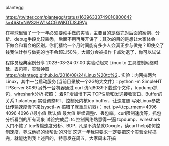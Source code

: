 plantegg

https://twitter.com/plantegg/status/1639633374901080064?s=46&t=NWSzHW1s4CGWjKDTJSJ9Vg

在星球里留了一个一年必须要动手做的实验，主要目的是做完对后面的案例、分析、debug手段比较熟悉，后面不用再展开讲了；其次的目的是想让大家体会一下做会和看会的区别。你们猜给一个月时间能有多少人会真正参与做完？即使交了钱我估计参与做完的也不会超过50%，大部分会被操作卡点劝退了，你可以试试


程序员经典案例分享
2023-03-24 07:00
实验动起来
Linux to 工具控制网络时延、丟包率，实验神器
https://plantegg.github.io/2016/08/24/Linux%20tc%2..
实验：内网搞两台Linux，其中一台启动服务(当前目录放一个2G的大文件）：python -m SimpleHT TPServer
8089
另外一台机器通过 curl 访问8089下载这个文件，tcpdump抓包，wireshark分析
按照：
着RT增加慢下来
TCP性能和发送接收窗口、Buffer的关系 1 plantegg 实验调整RT、控制死内核tcp buffer，让速度随
写死Linux参数让传输速度慢下来(sysctl-w 搞错了就重启机器)：
net.ipv4.tcp_rmem=4096
4096
4096 //最小值 默认值 最大值
继续调整r、丢包率，curl限制速度等，抓包分析看到的所有现象
试验完成后:
tc 控制网络熟悉得一逼
tcpdump、wireshark入门不怵了
tcp传输速度分析、BDP..
凡是不清楚就Google，读curl help如何控制速度，养成他妈的读帮助的习惯
这这一年我只要求一定要把这个实验全程搞完，就能达到我上述目的，特意发在周五，大家周末开搞